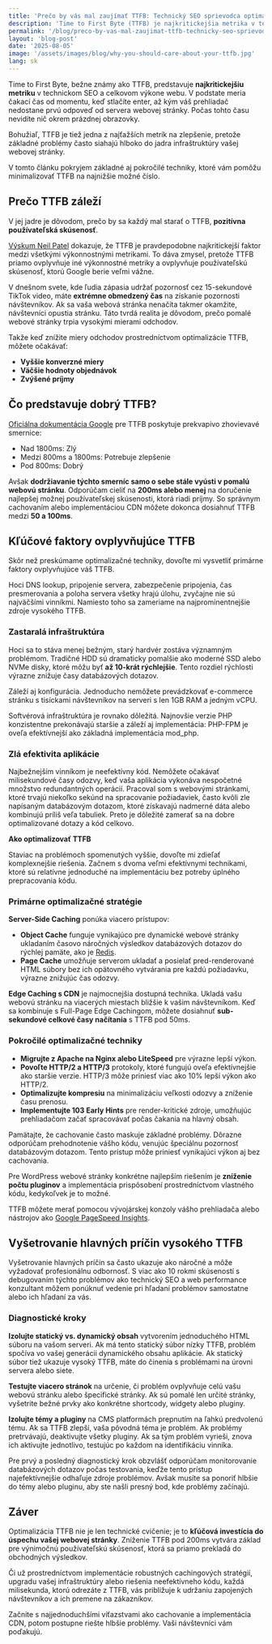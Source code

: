 ```yaml
---
title: 'Prečo by vás mal zaujímať TTFB: Technický SEO sprievodca optimalizáciou'
description: 'Time to First Byte (TTFB) je najkritickejšia metrika v technickom SEO a výkone webu. Naučte sa optimalizačné stratégie na zlepšenie TTFB a zvýšenie konverzií.'
permalink: '/blog/preco-by-vas-mal-zaujimat-ttfb-technicky-seo-sprievodca-optimalizaciou/'
layout: 'blog-post'
date: '2025-08-05'
image: '/assets/images/blog/why-you-should-care-about-your-ttfb.jpg'
lang: sk
---
```


Time to First Byte, bežne známy ako TTFB, predstavuje **najkritickejšiu metriku** v technickom SEO a celkovom výkone webu. V podstate meria čakací čas od momentu, keď stlačíte enter, až kým váš prehliadač nedostane prvú odpoveď od servera webovej stránky. Počas tohto času nevidíte nič okrem prázdnej obrazovky.

Bohužiaľ, TTFB je tiež jedna z najťažších metrík na zlepšenie, pretože základné problémy často siahajú hlboko do jadra infraštruktúry vašej webovej stránky.

V tomto článku pokryjem základné aj pokročilé techniky, ktoré vám pomôžu minimalizovať TTFB na najnižšie možné číslo.

## **Prečo TTFB záleží**

V jej jadre je dôvodom, prečo by sa každý mal starať o TTFB, **pozitívna používateľská skúsenosť**.

[Výskum Neil Patel](https://neilpatel.com/blog/does-speed-impact-rankings/) dokazuje, že TTFB je pravdepodobne najkritickejší faktor medzi všetkými výkonnostnými metrikami. To dáva zmysel, pretože TTFB priamo ovplyvňuje iné výkonnostné metriky a ovplyvňuje používateľskú skúsenosť, ktorú Google berie veľmi vážne.

V dnešnom svete, kde ľudia zápasia udržať pozornosť cez 15-sekundové TikTok video, máte **extrémne obmedzený čas** na získanie pozornosti návštevníkov. Ak sa vaša webová stránka nenačíta takmer okamžite, návštevníci opustia stránku. Táto tvrdá realita je dôvodom, prečo pomalé webové stránky trpia vysokými mierami odchodov.

Takže keď znížite miery odchodov prostredníctvom optimalizácie TTFB, môžete očakávať:

- **Vyššie konverzné miery**
- **Väčšie hodnoty objednávok**
- **Zvýšené príjmy**

## **Čo predstavuje dobrý TTFB?**

[Oficiálna dokumentácia Google](https://web.dev/articles/optimize-ttfb) pre TTFB poskytuje prekvapivo zhovievavé smernice:

- Nad 1800ms: Zlý
- Medzi 800ms a 1800ms: Potrebuje zlepšenie
- Pod 800ms: Dobrý

Avšak **dodržiavanie týchto smerníc samo o sebe stále vyústi v pomalú webovú stránku**. Odporúčam cieliť na **200ms alebo menej** na doručenie najlepšej možnej používateľskej skúsenosti, ktorá riadi príjmy. So správnym cachovaním alebo implementáciou CDN môžete dokonca dosiahnuť TTFB medzi **50 a 100ms**.

## **Kľúčové faktory ovplyvňujúce TTFB**

Skôr než preskúmame optimalizačné techniky, dovoľte mi vysvetliť primárne faktory ovplyvňujúce váš TTFB.

Hoci DNS lookup, pripojenie servera, zabezpečenie pripojenia, čas presmerovania a poloha servera všetky hrajú úlohu, zvyčajne nie sú najväčšími vinníkmi. Namiesto toho sa zameriame na najprominent­nejšie zdroje vysokého TTFB.

### **Zastaralá infraštruktúra**

Hoci sa to stáva menej bežným, starý hardvér zostáva významným problémom. Tradičné HDD sú dramaticky pomalšie ako moderné SSD alebo NVMe disky, ktoré môžu byť **až 10-krát rýchlejšie**. Tento rozdiel rýchlosti výrazne znižuje časy databázových dotazov.

Záleží aj konfigurácia. Jednoducho nemôžete prevádzkovať e-commerce stránku s tisíckami návštevníkov na serveri s len 1GB RAM a jedným vCPU.

Softvérová infraštruktúra je rovnako dôležitá. Najnovšie verzie PHP konzistentne prekonávajú staršie a záleží aj implementácia: PHP-FPM je oveľa efektívnejší ako základná implementácia mod_php.

### **Zlá efektivita aplikácie**

Najbežnejším vinníkom je neefektívny kód. Nemôžete očakávať milisekundové časy odozvy, keď vaša aplikácia vykonáva nespočetné množstvo redundantných operácií. Pracoval som s webovými stránkami, ktoré trvajú niekoľko sekúnd na spracovanie požiadaviek, často kvôli zle napísaným databázovým dotazom, ktoré získavajú nadmerné dáta alebo kombinujú príliš veľa tabuliek. Preto je dôležité zamerať sa na dobre optimalizované dotazy a kód celkovo.

**Ako optimalizovať TTFB**

Staviac na problémoch spomenutých vyššie, dovoľte mi zdieľať komplexnejšie riešenia. Začnem s dvoma veľmi efektívnymi technikami, ktoré sú relatívne jednoduché na implementáciu bez potreby úplného prepracovania kódu.

### **Primárne optimalizačné stratégie**

**Server-Side Caching** ponúka viacero prístupov:

- **Object Cache** funguje vynikajúco pre dynamické webové stránky ukladaním časovo náročných výsledkov databázových dotazov do rýchlej pamäte, ako je [Redis](https://redis.io/).
- **Page Cache** umožňuje serverom ukladať a posielať pred-renderované HTML súbory bez ich opätovného vytvárania pre každú požiadavku, výrazne znižujúc čas odozvy.

**Edge Caching s CDN** je najmocnejšia dostupná technika. Ukladá vašu webovú stránku na viacerých miestach bližšie k vašim návštevníkom. Keď sa kombinuje s Full-Page Edge Cachingom, môžete dosiahnuť **sub-sekundové celkové časy načítania** s TTFB pod 50ms.

### **Pokročilé optimalizačné techniky**

- **Migrujte z Apache na Nginx alebo LiteSpeed** pre výrazne lepší výkon.
- **Povoľte HTTP/2 a HTTP/3** protokoly, ktoré fungujú oveľa efektívnejšie ako staršie verzie. HTTP/3 môže priniesť viac ako 10% lepší výkon ako HTTP/2.
- **Optimalizujte kompresiu** na minimalizáciu veľkosti odozvy a zníženie času prenosu.
- **Implementujte 103 Early Hints** pre render-kritické zdroje, umožňujúc prehliadačom začať spracovávať počas čakania na hlavný obsah.

Pamätajte, že cachovanie často maskuje základné problémy. Dôrazne odporúčam prehodnotenie vášho kódu, venujúc špeciálnu pozornosť databázovým dotazom. Tento prístup môže priniesť vynikajúci výkon aj bez cachovania.

Pre WordPress webové stránky konkrétne najlepším riešením je **zníženie počtu pluginov** a implementácia prispôsobení prostredníctvom vlastného kódu, kedykoľvek je to možné.

TTFB môžete merať pomocou vývojárskej konzoly vášho prehliadača alebo nástrojov ako [Google PageSpeed Insights](https://pagespeed.web.dev/).

## **Vyšetrovanie hlavných príčin vysokého TTFB**

Vyšetrovanie hlavných príčin sa často ukazuje ako náročné a môže vyžadovať profesionálnu odbornosť. S viac ako 10 rokmi skúseností s debugovaním týchto problémov ako technický SEO a web performance konzultant môžem ponúknuť vedenie pri hľadaní problémov samostatne alebo ich hľadaní za vás.

### **Diagnostické kroky**

**Izolujte statický vs. dynamický obsah** vytvorením jednoduchého HTML súboru na vašom serveri. Ak má tento statický súbor nízky TTFB, problém spočíva vo vašej generácii dynamického obsahu aplikácie. Ak statický súbor tiež ukazuje vysoký TTFB, máte do činenia s problémami na úrovni servera alebo siete.

**Testujte viacero stránok** na určenie, či problém ovplyvňuje celú vašu webovú stránku alebo špecifické stránky. Ak sú pomalé len určité stránky, vyšetrite bežné prvky ako konkrétne shortcody, widgety alebo pluginy.

**Izolujte témy a pluginy** na CMS platformách prepnutím na ľahkú predvolenú tému. Ak sa TTFB zlepší, vaša pôvodná téma je problém. Ak problémy pretrvávajú, deaktivujte všetky pluginy. Ak sa tým problém vyrieši, znova ich aktivujte jednotlivo, testujúc po každom na identifikáciu vinníka.

Pre prvý a posledný diagnostický krok obzvlášť odporúčam monitorovanie databázových dotazov počas testovania, keďže tento prístup najefektívnejšie odhaľuje zdroje problémov. Avšak musíte sa ponoriť hlbšie do témy alebo pluginu, aby ste našli presný bod, kde problémy začínajú.

## **Záver**

Optimalizácia TTFB nie je len technické cvičenie; je to **kľúčová investícia do úspechu vašej webovej stránky**. Zníženie TTFB pod 200ms vytvára základ pre výnimočnú používateľskú skúsenosť, ktorá sa priamo prekladá do obchodných výsledkov.

Či už prostredníctvom implementácie robustných cachingových stratégií, upgradu vašej infraštruktúry alebo riešenia neefektívneho kódu, každá milisekunda, ktorú odrezáte z TTFB, vás približuje k udržaniu zapojených návštevníkov a ich premene na zákazníkov.

Začnite s najjednoduchšími víťazstvami ako cachovanie a implementácia CDN, potom postupne riešte hlbšie problémy. Vaši návštevníci vám poďakujú.
